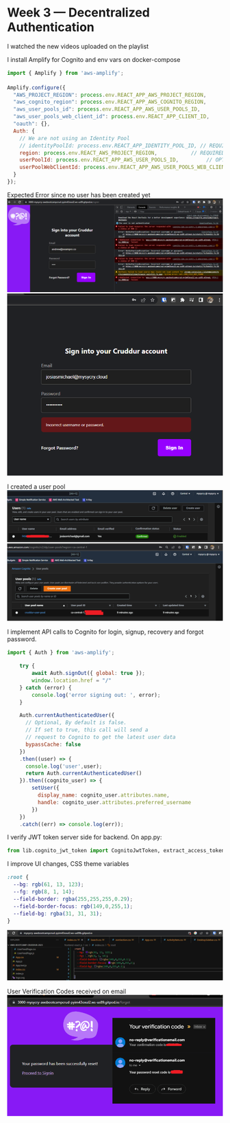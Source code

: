 # Week 3 — Decentralized Authentication

I watched the new videos uploaded on the playlist

I install Amplify for Cognito and env vars on docker-compose  
```js
import { Amplify } from 'aws-amplify';

Amplify.configure({
  "AWS_PROJECT_REGION": process.env.REACT_APP_AWS_PROJECT_REGION,
  "aws_cognito_region": process.env.REACT_APP_AWS_COGNITO_REGION,
  "aws_user_pools_id": process.env.REACT_APP_AWS_USER_POOLS_ID,
  "aws_user_pools_web_client_id": process.env.REACT_APP_CLIENT_ID,
  "oauth": {},
  Auth: {
    // We are not using an Identity Pool
    // identityPoolId: process.env.REACT_APP_IDENTITY_POOL_ID, // REQUIRED - Amazon Cognito Identity Pool ID
    region: process.env.REACT_AWS_PROJECT_REGION,           // REQUIRED - Amazon Cognito Region
    userPoolId: process.env.REACT_APP_AWS_USER_POOLS_ID,         // OPTIONAL - Amazon Cognito User Pool ID
    userPoolWebClientId: process.env.REACT_APP_AWS_USER_POOLS_WEB_CLIENT_ID,   // OPTIONAL - Amazon Cognito Web Client ID (26-char alphanumeric string)
  }
});
```



Expected Error since no user has been created yet
![Authentication Error](assets/week3-cognito-signin-cruddur-error.png)  
![Signup Error](assets/week3-incorrect-username-or-password-on-cruddur-frontend.png)  

I created a user pool  
![User Pool on AWS Console](assets/week3-cognito-user-pool-user-signup-status-on-console.png)  
![User Pool](assets/week3-cognito-user-pool.png)  



I implement API calls to Cognito for login, signup, recovery and forgot password.  
``` js
import { Auth } from 'aws-amplify';
```

```js
    try {
        await Auth.signOut({ global: true });
        window.location.href = "/"
    } catch (error) {
        console.log('error signing out: ', error);
    }
```
```js
    Auth.currentAuthenticatedUser({
      // Optional, By default is false. 
      // If set to true, this call will send a 
      // request to Cognito to get the latest user data
      bypassCache: false 
    })
    .then((user) => {
      console.log('user',user);
      return Auth.currentAuthenticatedUser()
    }).then((cognito_user) => {
        setUser({
          display_name: cognito_user.attributes.name,
          handle: cognito_user.attributes.preferred_username
        })
    })
    .catch((err) => console.log(err));

```
  
    
I verify JWT token server side for backend. On app.py:  
```py
from lib.cognito_jwt_token import CognitoJwtToken, extract_access_token, TokenVerifyError
```


I improve UI changes, CSS theme variables  
```css
:root {
  --bg: rgb(61, 13, 123);
  --fg: rgb(8, 1, 14);
  --field-border: rgba(255,255,255,0.29);
  --field-border-focus: rgb(149,0,255,1);
  --field-bg: rgba(31, 31, 31);
}
```
![CSS Variables](assets/week3-improve-UI.png)  

User Verification Codes received on email
![email](assets/week3-recovery-page-password-reset-and-email-code.png)  





